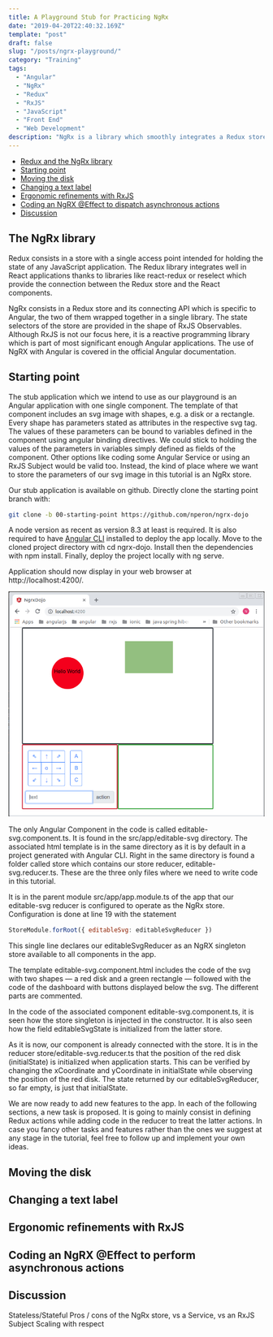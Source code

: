 ```yaml
---
title: A Playground Stub for Practicing NgRx
date: "2019-04-20T22:40:32.169Z"
template: "post"
draft: false
slug: "/posts/ngrx-playground/"
category: "Training"
tags:
  - "Angular"
  - "NgRx"
  - "Redux"
  - "RxJS"
  - "JavaScript"
  - "Front End"
  - "Web Development"
description: "NgRx is a library which smoothly integrates a Redux store in any Angular application. In this tutorial, a stub application is used as a starting point for practicing NgRx Redux."
---
```


- [Redux and the NgRx library](#redux-and-the-ngrx-library)
- [Starting point](#starting-point)
- [Moving the disk](#moving-the-disk)
- [Changing a text label](#changing-a-text-label)
- [Ergonomic refinements with RxJS](#ergonomic-refinements-with-RxJS)
- [Coding an NgRX @Effect to dispatch asynchronous actions](#coding-an-NgRX-effect-to-dispatch-asynchronous-actions)
- [Discussion](#discussion)


## The NgRx library

Redux consists in a store with a single access point intended for holding the state of any JavaScript application. The 
Redux library integrates well in React applications thanks to libraries like react-redux or reselect which provide
the connection between the Redux store and the React components. 

NgRx consists in a Redux store and its connecting API which is specific to Angular, the two of them wrapped together 
in a single library. The state selectors of the store are provided in the shape of RxJS Observables. Although RxJS is 
not our focus here, it is a reactive programming library which is part of most significant enough Angular applications. 
The use of NgRX with Angular is covered in the official Angular documentation. 

## Starting point

The stub application which we intend to use as our playground is an Angular application with one single component. 
The template of that component includes an svg image with shapes, e.g. a disk or a rectangle. Every shape has
parameters stated as attributes in the respective svg tag. The values of these parameters can be 
bound to variables defined in the component using angular binding directives. We could stick to holding the values 
of the parameters in variables simply defined as fields of the component. Other options like coding some 
Angular Service or using an RxJS Subject would be valid too. Instead, the kind of place where we want to store 
the parameters of our svg image in this tutorial is an NgRx store. 

Our stub application is available on github. Directly clone the starting point branch with:
```bash
git clone -b 00-starting-point https://github.com/nperon/ngrx-dojo
```
A node version as recent as version 8.3 at least is required. It is also required to have 
[Angular CLI](https://cli.angular.io/) installed to deploy the app locally. 
Move to the cloned project directory with cd ngrx-dojo. Install then the dependencies with 
npm install. Finally, deploy the project locally with ng serve.

Application should now display in your web browser at http://localhost:4200/.

![ngrx-screenshot.jpg](/media/ngrx-screenshot.jpg)

The only Angular Component in the code is called editable-svg.component.ts. It is found in the 
src/app/editable-svg directory. The associated html template is in the same directory as it is by default
in a project generated with Angular CLI. Right in the same directory is found a folder called store 
which contains our store reducer, editable-svg.reducer.ts. These are the three only files where we need
to write code in this tutorial.

It is in the parent module src/app/app.module.ts of the app that our editable-svg reducer is 
configured to operate as the NgRx store. Configuration is done at line 19 with the statement

```javascript
StoreModule.forRoot({ editableSvg: editableSvgReducer })
```

This single line declares our editableSvgReducer as an NgRX singleton store available to all components in the app. 

The template editable-svg.component.html includes the code of the svg with two shapes 
&mdash; a red disk and a green rectangle &mdash; followed with the code of the dashboard 
with buttons displayed below the svg. The different parts are commented. 

In the code of the associated component editable-svg.component.ts, it is seen how the 
store singleton is injected in the constructor. It is also seen how the field editableSvgState
is initialized from the latter store. 

As it is now, our component is already connected with the store. It is in the reducer store/editable-svg.reducer.ts
that the position of the red disk (initialState) is initialized when application starts. This can be 
verified by changing the xCoordinate and yCoordinate in initialState while observing the position of the red disk.
The state returned by our editableSvgReducer, so far empty, is just that initialState.

We are now ready to add new features to the app. In each of the following sections, a new task is proposed.
It is going to mainly consist in defining Redux actions while adding code in the reducer to treat the latter actions. 
In case you fancy other tasks and features rather than the ones we suggest at any stage in the tutorial, 
feel free to follow up and implement your own ideas. 

## Moving the disk



## Changing a text label
## Ergonomic refinements with RxJS
## Coding an NgRX @Effect to perform asynchronous actions
## Discussion

Stateless/Stateful
Pros / cons of the NgRx store, vs a Service, vs an RxJS Subject Scaling with respect
